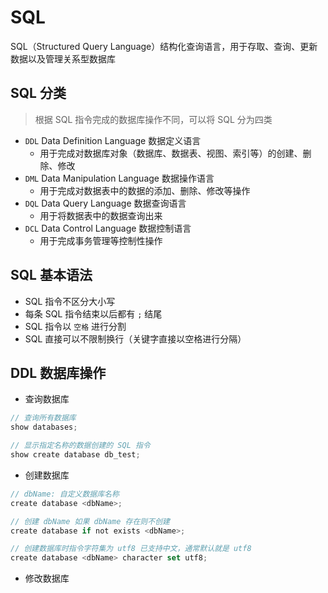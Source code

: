 # SQL
SQL（Structured Query Language）结构化查询语言，用于存取、查询、更新数据以及管理关系型数据库

## SQL 分类
> 根据 SQL 指令完成的数据库操作不同，可以将 SQL 分为四类

- `DDL` Data Definition Language 数据定义语言
    - 用于完成对数据库对象（数据库、数据表、视图、索引等）的创建、删除、修改
- `DML` Data Manipulation Language 数据操作语言
    - 用于完成对数据表中的数据的添加、删除、修改等操作
- `DQL` Data Query Language 数据查询语言
    - 用于将数据表中的数据查询出来
- `DCL` Data Control Language 数据控制语言
    - 用于完成事务管理等控制性操作

## SQL 基本语法
- SQL 指令不区分大小写
- 每条 SQL 指令结束以后都有 `;` 结尾
- SQL 指令以 `空格` 进行分割
- SQL 直接可以不限制换行（关键字直接以空格进行分隔）

## DDL 数据库操作
- 查询数据库
``` js
// 查询所有数据库
show databases;

// 显示指定名称的数据创建的 SQL 指令
show create database db_test;
```

- 创建数据库
``` js
// dbName: 自定义数据库名称
create database <dbName>;

// 创建 dbName 如果 dbName 存在则不创建
create database if not exists <dbName>;

// 创建数据库时指令字符集为 utf8 已支持中文，通常默认就是 utf8
create database <dbName> character set utf8;
```

- 修改数据库
